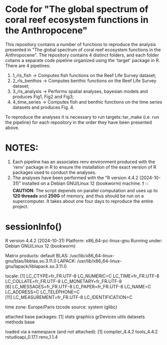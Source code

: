 # Code for "The global spectrum of coral reef ecosystem functions in the Anthropocene"

This repository contains a number of functions to reproduce the analysis presented in "The global spectrum of coral reef ecosystem functions in the Anthropocene".
The repository contains 4 distinct folders, and each folder cotains a separate code pipeline organized using the 'target' package in R.
There are 4 pipelines:

1) 1_rls_fish -> Computes fish functions on the Reef Life Survey dataset;
2) 2_rls_benthos -> Computes benthic functions on the Reef Life Survey dataset;
3) 3_rls_analysis -> Performs spatial analyses, bayesian models and produces Fig1, Fig2 and Fig3;
4) 4_time_series -> Computes fish and benthic functions on the time series datasets and produces Fig. 4.

To reproduce the analyses it is necessary to run targets::tar_make (i.e. run the pipeline) for each repository in the order they have been presented above.

# NOTES: 
1) Each pipeline has an associates renv environment produced with the 'renv' package in R to ensure the installation of the exact version of R packages used to conduct the analyses. 
2) The analyses have been performed with the "R version 4.4.2 (2024-10-31)" installed on a Debian GNU/Linux 12 (bookworm) machine.
:exclamation: :boom: **CAUTION**: The script depends on parallel
computation and uses up to **120 threads** and **250G** of memory, and thus
should be run on a supercomputer. It takes about one four days to reproduce
the entire project.

# sessionInfo()

R version 4.4.2 (2024-10-31)
Platform: x86_64-pc-linux-gnu
Running under: Debian GNU/Linux 12 (bookworm)

Matrix products: default
BLAS:   /usr/lib/x86_64-linux-gnu/blas/libblas.so.3.11.0 
LAPACK: /usr/lib/x86_64-linux-gnu/lapack/liblapack.so.3.11.0

locale:
 [1] LC_CTYPE=fr_FR.UTF-8       LC_NUMERIC=C               LC_TIME=fr_FR.UTF-8        LC_COLLATE=fr_FR.UTF-8     LC_MONETARY=fr_FR.UTF-8   
 [6] LC_MESSAGES=fr_FR.UTF-8    LC_PAPER=fr_FR.UTF-8       LC_NAME=C                  LC_ADDRESS=C               LC_TELEPHONE=C            
[11] LC_MEASUREMENT=fr_FR.UTF-8 LC_IDENTIFICATION=C       

time zone: Europe/Paris
tzcode source: system (glibc)

attached base packages:
[1] stats     graphics  grDevices utils     datasets  methods   base     

loaded via a namespace (and not attached):
[1] compiler_4.4.2    tools_4.4.2       rstudioapi_0.17.1 renv_1.1.4   
